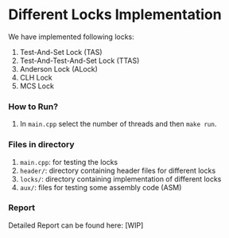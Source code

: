 # Different Locks Implementation

We have implemented following locks:

1. Test-And-Set Lock (TAS)
2. Test-And-Test-And-Set Lock (TTAS)
3. Anderson Lock (ALock)
4. CLH Lock
5. MCS Lock

### How to Run?

1. In `main.cpp` select the number of threads and then `make run`.

### Files in directory

1. `main.cpp`: for testing the locks
2. `header/`: directory containing header files for different locks
3. `locks/`: directory containing implementation of different locks
4. `aux/`: files for testing some assembly code (ASM)

### Report
Detailed Report can be found here: [WIP]
